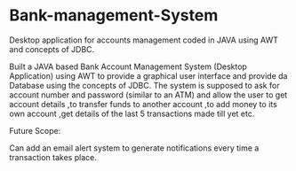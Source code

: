 # Bank-management-System
Desktop application for accounts management coded in JAVA using AWT and concepts of JDBC.

Built a JAVA based Bank Account Management System (Desktop Application) using AWT to provide a graphical user interface and provide da Database using the concepts of JDBC. The system is supposed to ask for account number and password (similar to an ATM) and allow the user to get account details ,to transfer funds to another account ,to add money to its own account ,get details of the last 5 transactions made till yet etc.

Future Scope:

Can add an email alert system to generate notifications every time a transaction takes place.
